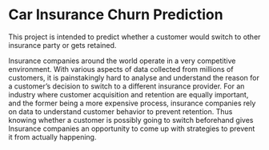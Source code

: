 # Car Insurance Churn Prediction
This project is intended to predict whether a customer would switch to other insurance party or gets retained. 

Insurance companies around the world operate in a very competitive environment. With various aspects of data collected from millions of customers, it is painstakingly hard to analyse and understand the reason for a customer’s decision to switch to a different insurance provider. For an industry where customer acquisition and retention are equally important, and the former being a more expensive process, insurance companies rely on data to understand customer behavior to prevent retention. Thus knowing whether a customer is possibly going to switch beforehand gives Insurance companies an opportunity to come up with strategies to prevent it from actually happening.
